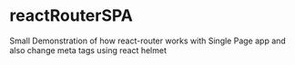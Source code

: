 # reactRouterSPA
Small Demonstration of how react-router works with Single Page app and also change meta tags using react helmet

